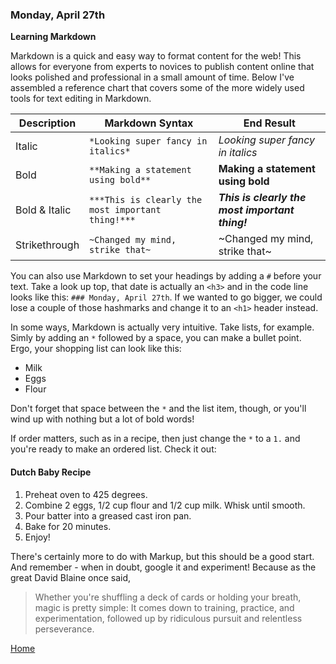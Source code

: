 ### Monday, April 27th   

**Learning Markdown**

Markdown is a quick and easy way to format content for the web!  This allows for everyone from experts to novices to publish content online that looks polished and professional in a small amount of time.  Below I've assembled a reference chart that covers some of the more widely used tools for text editing in Markdown.  

Description | Markdown Syntax | End Result
----------- |---------------- | ------------
Italic | `*Looking super fancy in italics*` | *Looking super fancy in italics*
Bold | `**Making a statement using bold**` | **Making a statement using bold**
Bold & Italic | `***This is clearly the most important thing!***` | ***This is clearly the most important thing!***
Strikethrough | `~Changed my mind, strike that~` | ~Changed my mind, strike that~

You can also use Markdown to set your headings by adding a `#` before your text.  Take a look up top, that date is actually an `<h3>` and in the code line looks like this: `### Monday, April 27th`.  If we wanted to go bigger, we could lose a couple of those hashmarks and change it to an `<h1>` header instead.

In some ways, Markdown is actually very intuitive.  Take lists, for example.  Simly by adding an `*` followed by a space, you can make a bullet point.  Ergo, your shopping list can look like this:

* Milk
* Eggs
* Flour

Don't forget that space between the `*` and the list item, though, or you'll wind up with nothing but a lot of bold words! 

If order matters, such as in a recipe, then just change the `*` to a `1.` and you're ready to make an ordered list.  Check it out:

#### Dutch Baby Recipe
1. Preheat oven to 425 degrees.
1. Combine 2 eggs, 1/2 cup flour and 1/2 cup milk.  Whisk until smooth.
1. Pour batter into a greased cast iron pan.
1. Bake for 20 minutes.
1. Enjoy!

There's certainly more to do with Markup, but this should be a good start.  And remember - when in doubt, google it and experiment!  Because as the great David Blaine once said, 
>Whether you're shuffling a deck of cards or holding your breath, magic is pretty simple: It comes down to training, practice, and experimentation, followed up by ridiculous pursuit and relentless perseverance.

[Home](https://jchinzi.github.io/learning-journal/)
